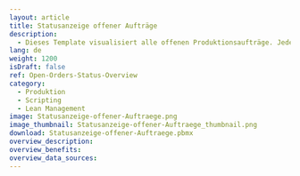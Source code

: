 ```yaml
---
layout: article
title: Statusanzeige offener Aufträge
description: 
  - Dieses Template visualisiert alle offenen Produktionsaufträge. Jeder Auftrag durchläuft drei Arbeitsschritte&#58; Kleben, Sägen und Schweißen. Eine Ampel stellt dar, ob der Arbeitsschritt für den jeweiligen Auftrag begonnen wurde, aktuell in Arbeit oder bereits abgeschlossen ist. Über einen Touchscreen können die Produktionsaufträge gefiltert werden. Die Daten liegen hierbei in einer Variablenliste, können aber auch mit einem ERP System wie z.B. den Transportaufträgen aus SAP (Tabelle LTAK) verknüpft werden.
lang: de
weight: 1200
isDraft: false
ref: Open-Orders-Status-Overview
category:
  - Produktion
  - Scripting
  - Lean Management
image: Statusanzeige-offener-Auftraege.png
image_thumbnail: Statusanzeige-offener-Auftraege_thumbnail.png
download: Statusanzeige-offener-Auftraege.pbmx
overview_description:
overview_benefits:
overview_data_sources:
---
```

